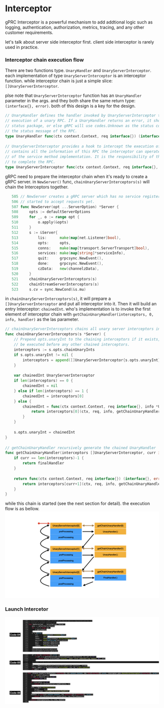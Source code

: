 # Interceptor

gPRC Interceptor is a powerful mechanism to add addtional logic such as logging, authentication, authorization, metrics, tracing, and any other customer requirements.

let's talk about server side interceptor first. client side interceptor is rarely used in practice.
### Interceptor chain execution flow
There are two functions type. ```UnaryHandler``` and ```UnaryServerInterceptor```. each implementation of type ```UnaryServerInterceptor``` is an interceptor function. while interceptor chain is just a simple slice: ```[]UnaryServerInterceptor```. 

plse note that  ```UnaryServerInterceptor``` function has an ```UnaryHandler``` parameter in the args. and they both share the same return type: ```(interface{}, error)```. both of this design is a key for the design.

```go
// UnaryHandler defines the handler invoked by UnaryServerInterceptor to complete the normal
// execution of a unary RPC. If a UnaryHandler returns an error, it should be produced by the
// status package, or else gRPC will use codes.Unknown as the status code and err.Error() as
// the status message of the RPC.
type UnaryHandler func(ctx context.Context, req interface{}) (interface{}, error)
                         
// UnaryServerInterceptor provides a hook to intercept the execution of a unary RPC on the server. info
// contains all the information of this RPC the interceptor can operate on. And handler is the wrapper      
// of the service method implementation. It is the responsibility of the interceptor to invoke handler   
// to complete the RPC.
type UnaryServerInterceptor func(ctx context.Context, req interface{}, info *UnaryServerInfo, handler UnaryHandler) (resp interface{}, err error)
```
gRPC need to prepare the interceptor chain when it's ready to create a gRPC server. in ```NewServer()``` func, ```chainUnaryServerInterceptors(s)``` will chain the Interceptors together.
```go
   505 // NewServer creates a gRPC server which has no service registered and has not                                                                         
   506 // started to accept requests yet.                                                                                                                       
   507 func NewServer(opt ...ServerOption) *Server {                                                                                                           
   508     opts := defaultServerOptions                                                                                                
   509     for _, o := range opt {                                                                                                     
   510         o.apply(&opts)                                                                                                          
   511     }                                                                                                                           
   512     s := &Server{                                                                                                               
   513         lis:      make(map[net.Listener]bool),                                                                                  
   514         opts:     opts,                                                                                                         
   515         conns:    make(map[transport.ServerTransport]bool),                                                                     
   516         services: make(map[string]*serviceInfo),                                                                                
   517         quit:     grpcsync.NewEvent(),                                                                                                                  
   518         done:     grpcsync.NewEvent(),                                                                                          
   519         czData:   new(channelzData),                                                                                            
   520     }                                                                                                                                           
   521     chainUnaryServerInterceptors(s)
   522     chainStreamServerInterceptors(s)                                                                                                
   523     s.cv = sync.NewCond(&s.mu)                                                                                                                         
```
in ```chainUnaryServerInterceptors(s)```, it will prepare a ```[]UnaryServerInterceptor``` and put all interceptor into it. Then it will build an entry Interceptor: ```chainedInt```. who's implementation is to invoke the first element of interceptor chain with ```getChainUnaryHandler(interceptors, 0, info, handler)``` as the las parameter.

```go
// chainUnaryServerInterceptors chains all unary server interceptors into one.
func chainUnaryServerInterceptors(s *Server) {
    // Prepend opts.unaryInt to the chaining interceptors if it exists, since unaryInt will                                                                
    // be executed before any other chained interceptors.
    interceptors := s.opts.chainUnaryInts
    if s.opts.unaryInt != nil {
        interceptors = append([]UnaryServerInterceptor{s.opts.unaryInt}, s.opts.chainUnaryInts...)
    }

    var chainedInt UnaryServerInterceptor
    if len(interceptors) == 0 {
        chainedInt = nil
    } else if len(interceptors) == 1 {
        chainedInt = interceptors[0]
    } else {
        chainedInt = func(ctx context.Context, req interface{}, info *UnaryServerInfo, handler UnaryHandler) (interface{}, error) {
            return interceptors[0](ctx, req, info, getChainUnaryHandler(interceptors, 0, info, handler))
        }
    }

    s.opts.unaryInt = chainedInt
}

// getChainUnaryHandler recursively generate the chained UnaryHandler
func getChainUnaryHandler(interceptors []UnaryServerInterceptor, curr int, info *UnaryServerInfo, finalHandler UnaryHandler) UnaryHandler {
    if curr == len(interceptors)-1 {
        return finalHandler
    }

    return func(ctx context.Context, req interface{}) (interface{}, error) {
        return interceptors[curr+1](ctx, req, info, getChainUnaryHandler(interceptors, curr+1, info, finalHandler))
    }
}
```
while this chain is started (see the next section for detail). the execution flow is as bellow.
![source code](images/images.002.png)

### Launch Intercetor
![source code](images/images.004.png)

